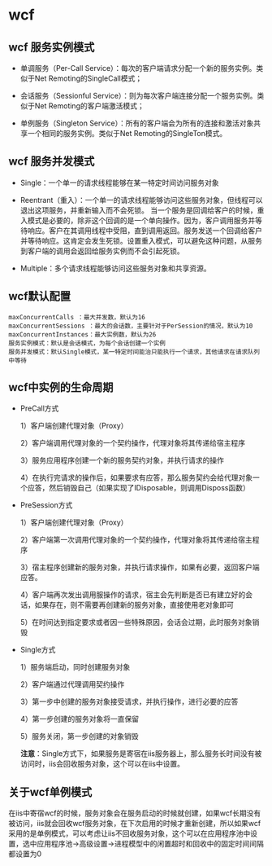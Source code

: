 # wcf

## wcf 服务实例模式

* 单调服务（Per-Call Service）：每次的客户端请求分配一个新的服务实例。类似于Net Remoting的SingleCall模式；

* 会话服务（Sessionful Service）：则为每次客户端连接分配一个服务实例。类似于Net Remoting的客户端激活模式；

* 单例服务（Singleton Service）：所有的客户端会为所有的连接和激活对象共享一个相同的服务实例。类似于Net Remoting的SingleTon模式。

## wcf 服务并发模式

* Single：一个单一的请求线程能够在某一特定时间访问服务对象

* Reentrant（重入）：一个单一的请求线程能够访问这些服务对象，但线程可以退出这项服务，并重新输入而不会死锁。
当一个服务是回调给客户的时候，重入模式是必要的，除非这个回调的是一个单向操作。因为，客户调用服务并等待响应。客户在其调用线程中受阻，直到调用返回。服务发送一个回调给客户并等待响应。这肯定会发生死锁。设置重入模式，可以避免这种问题，从服务到客户端的调用会返回给服务实例而不会引起死锁。

* Multiple：多个请求线程能够访问这些服务对象和共享资源。

## wcf默认配置

    maxConcurrentCalls ：最大并发数，默认为16 
    maxConcurrentSessions ：最大的会话数，主要针对于PerSession的情况，默认为10 
    maxConcurrentInstances：最大实例数，默认为26
    服务实例模式：默认是会话模式，为每个会话创建一个实例
    服务并发模式：默认Single模式，某一特定时间能治只能执行一个请求，其他请求在请求队列中等待

## wcf中实例的生命周期
* PreCall方式

    1）客户端创建代理对象（Proxy）

    2）客户端调用代理对象的一个契约操作，代理对象将其传递给宿主程序

    3）服务应用程序创建一个新的服务契约对象，并执行请求的操作

    4）在执行完请求的操作后，如果要求有应答，那么服务契约会给代理对象一个应答，然后销毁自己（如果实现了IDisposable，则调用Disposs函数）

* PreSession方式

    1）客户端创建代理对象（Proxy）

    2）客户端第一次调用代理对象的一个契约操作，代理对象将其传递给宿主程序

    3）宿主程序创建新的服务对象，并执行请求操作，如果有必要，返回客户端应答。

    4）客户端再次发出调用服操作的请求，宿主会先判断是否已有建立好的会话，如果存在，则不需要再创建新的服务对象，直接使用老对象即可

    5）在时间达到指定要求或者因一些特殊原因，会话会过期，此时服务对象销毁

* Single方式

    1）服务端启动，同时创建服务对象

    2）客户端通过代理调用契约操作

    3）第一步中创建的服务对象接受请求，并执行操作，进行必要的应答

    4）第一步创建的服务对象将一直保留

    5）服务关闭，第一步创建的对象销毁

    **注意**：Single方式下，如果服务是寄宿在iis服务器上，那么服务长时间没有被访问时，iis会回收服务对象，这个可以在iis中设置。

## 关于wcf单例模式
在iis中寄宿wcf的时候，服务对象会在服务启动的时候就创建，如果wcf长期没有被访问，iis就会回收wcf服务对象，在下次启用的时候才重新创建，所以如果wcf采用的是单例模式，可以考虑让iis不回收服务对象，这个可以在应用程序池中设置，选中应用程序池->高级设置->进程模型中的闲置超时和回收中的固定时间间隔都设置为0
